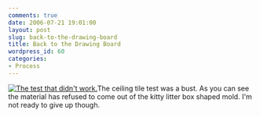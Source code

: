 ```yaml
---
comments: true
date: 2006-07-21 19:01:00
layout: post
slug: back-to-the-drawing-board
title: Back to the Drawing Board
wordpress_id: 60
categories:
- Process
---
```


[![The test that didn't work.](http://ryanfitzer.com/main/wp-content/uploads/2006/10/bust.jpg)](http://ryanfitzer.com/main/wp-content/uploads/2006/10/bust.jpg)The ceiling tile test was a bust. As you can see the material has refused to come out of the kitty litter box shaped mold. I'm not ready to give up though.
